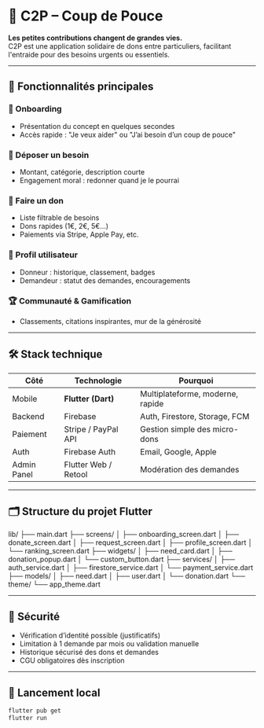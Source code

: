 # 🤝 C2P – Coup de Pouce

**Les petites contributions changent de grandes vies.**  
C2P est une application solidaire de dons entre particuliers, facilitant l'entraide pour des besoins urgents ou essentiels.

---

## 📲 Fonctionnalités principales

### 👋 Onboarding
- Présentation du concept en quelques secondes
- Accès rapide : "Je veux aider" ou "J’ai besoin d’un coup de pouce"

### 💬 Déposer un besoin
- Montant, catégorie, description courte
- Engagement moral : redonner quand je le pourrai

### 🎁 Faire un don
- Liste filtrable de besoins
- Dons rapides (1€, 2€, 5€…)
- Paiements via Stripe, Apple Pay, etc.

### 👤 Profil utilisateur
- Donneur : historique, classement, badges
- Demandeur : statut des demandes, encouragements

### 🏆 Communauté & Gamification
- Classements, citations inspirantes, mur de la générosité

---

## 🛠️ Stack technique

| Côté       | Technologie         | Pourquoi                                  |
|------------|---------------------|-------------------------------------------|
| Mobile     | **Flutter (Dart)**  | Multiplateforme, moderne, rapide          |
| Backend    | Firebase            | Auth, Firestore, Storage, FCM             |
| Paiement   | Stripe / PayPal API | Gestion simple des micro-dons             |
| Auth       | Firebase Auth       | Email, Google, Apple                      |
| Admin Panel| Flutter Web / Retool| Modération des demandes                   |

---

## 🗂️ Structure du projet Flutter

lib/
├── main.dart
├── screens/
│ ├── onboarding_screen.dart
│ ├── donate_screen.dart
│ ├── request_screen.dart
│ ├── profile_screen.dart
│ └── ranking_screen.dart
├── widgets/
│ ├── need_card.dart
│ ├── donation_popup.dart
│ └── custom_button.dart
├── services/
│ ├── auth_service.dart
│ ├── firestore_service.dart
│ └── payment_service.dart
├── models/
│ ├── need.dart
│ ├── user.dart
│ └── donation.dart
└── theme/
└── app_theme.dart


---

## 🔐 Sécurité

- Vérification d’identité possible (justificatifs)
- Limitation à 1 demande par mois ou validation manuelle
- Historique sécurisé des dons et demandes
- CGU obligatoires dès inscription

---

## 🚀 Lancement local

```bash
flutter pub get
flutter run
